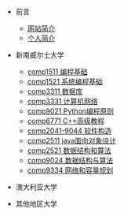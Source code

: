 - 前言
    - [网站简介](zh-cn/README.md)
    - [个人简介](zh-cn/my.md)
    
- 新南威尔士大学
    - [comp1511 编程基础](../COMP1511/README.md)
    - [comp1521 系统编程基础]()
    - [comp3311 数据库]()
    - [comp3331 计算机网络]()
    - [comp9021 Python编程原则]()
    - [comp6771 C++高级教程]()
    - [comp2041-9044 软件构造]()
    - [comp2511 java面向对象设计]()
    - [comp2521 数据结构和算法]()
    - [comp9024 数据结构与算法]()
    - [comp9334 网络和容量规划]()

- 澳大利亚大学

- 其他地区大学
